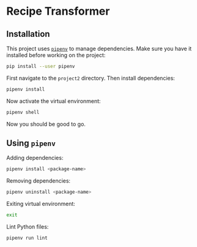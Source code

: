 # Recipe Transformer

## Installation

This project uses [`pipenv`](https://pipenv.readthedocs.io/en/latest/) to manage dependencies. Make sure you have it installed before working on the project:

```sh
pip install --user pipenv
```

First navigate to the `project2` directory. Then install dependencies:

```sh
pipenv install
```

Now activate the virtual environment:

```sh
pipenv shell
```

Now you should be good to go.

## Using `pipenv`

Adding dependencies:

```sh
pipenv install <package-name>
```

Removing dependencies:

```sh
pipenv uninstall <package-name>
```

Exiting virtual environment:

```sh
exit
```

Lint Python files:

```sh
pipenv run lint
```
